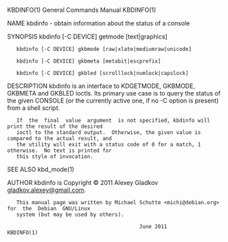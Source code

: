 KBDINFO(1)                              General Commands Manual                             KBDINFO(1)

NAME
       kbdinfo - obtain information about the status of a console

SYNOPSIS
       kbdinfo [-C DEVICE] getmode [text|graphics]

       kbdinfo [-C DEVICE] gkbmode [raw|xlate|mediumraw|unicode]

       kbdinfo [-C DEVICE] gkbmeta [metabit|escprefix]

       kbdinfo [-C DEVICE] gkbled [scrolllock|numlock|capslock]

DESCRIPTION
       kbdinfo is an interface to KDGETMODE, GKBMODE, GKBMETA and GKBLED ioctls.  Its primary use case
       is to query the status of the given CONSOLE (or the currently active one, if no  -C  option  is
       present) from a shell script.

       If  the  final  value  argument  is not specified, kbdinfo will print the result of the desired
       ioctl to the standard output.  Otherwise, the given value is compared to the actual result, and
       the utility will exit with a status code of 0 for a match, 1 otherwise.  No text is printed for
       this style of invocation.

SEE ALSO
       kbd_mode(1)

AUTHOR
       kbdinfo is Copyright © 2011 Alexey Gladkov <gladkov.alexey@gmail.com>.

       This manual page was written by Michael Schutte <michi@debian.org>  for  the  Debian  GNU/Linux
       system (but may be used by others).

                                               June 2011                                    KBDINFO(1)

